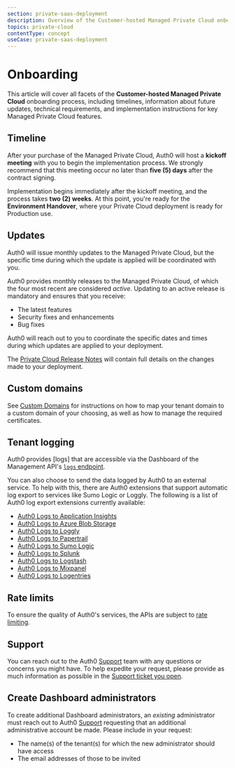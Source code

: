 ```yaml
---
section: private-saas-deployment
description: Overview of the Customer-hosted Managed Private Cloud onboarding process
topics: private-cloud
contentType: concept
useCase: private-saas-deployment
---
```

# Onboarding

This article will cover all facets of the **Customer-hosted Managed Private Cloud** onboarding process, including timelines, information about future updates, technical requirements, and implementation instructions for key Managed Private Cloud features.

## Timeline

After your purchase of the Managed Private Cloud, Auth0 will host a **kickoff meeting** with you to begin the implementation process. We strongly recommend that this meeting occur no later than **five (5) days** after the contract signing.

Implementation begins immediately after the kickoff meeting, and the process takes **two (2) weeks**. At this point, you're ready for the **Environment Handover**, where your Private Cloud deployment is ready for Production use.

## Updates

Auth0 will issue monthly updates to the Managed Private Cloud, but the specific time during which the update is applied will be coordinated with you. 

Auth0 provides monthly releases to the Managed Private Cloud, of which the four most recent are considered *active*. Updating to an active release is mandatory and ensures that you receive:

* The latest features
* Security fixes and enhancements
* Bug fixes

Auth0 will reach out to you to coordinate the specific dates and times during which updates are applied to your deployment.

The [Private Cloud Release Notes](https://auth0.com/releases/) will contain full details on the changes made to your deployment.

## Custom domains

See [Custom Domains](/custom-domains) for instructions on how to map your tenant domain to a custom domain of your choosing, as well as how to manage the required certificates.

## Tenant logging

Auth0 provides [logs] that are accessible via the Dashboard of the Management API's [`logs` endpoint](/api/v2#!/Logs/get_logs).

You can also choose to send the data logged by Auth0 to an external service. To help with this, there are Auth0 extensions that support automatic log export to services like Sumo Logic or Loggly. The following is a list of Auth0 log export extensions currently available:

* [Auth0 Logs to Application Insights](/extensions/application-insight)
* [Auth0 Logs to Azure Blob Storage](/extensions/azure-blob-storage)
* [Auth0 Logs to Loggly](/extensions/loggly)
* [Auth0 Logs to Papertrail](/extensions/papertrail)
* [Auth0 Logs to Sumo Logic](/extensions/sumologic)
* [Auth0 Logs to Splunk](/extensions/splunk)
* [Auth0 Logs to Logstash](/extensions/logstash)
* [Auth0 Logs to Mixpanel](/extensions/mixpanel)
* [Auth0 Logs to Logentries](/extensions/logentries)

## Rate limits

To ensure the quality of Auth0's services, the APIs are subject to [rate limiting](/policies/rate-limits).

## Support

You can reach out to the Auth0 [Support](${env.DOMAIN_URL_SUPPORT}) team with any questions or concerns you might have. To help expedite your request, please provide as much information as possible in the [Support ticket you open](/support/tickets).

## Create Dashboard administrators

To create additional Dashboard administrators, an *existing* administrator must reach out to Auth0 [Support](${env.DOMAIN_URL_SUPPORT}) requesting that an additional administrative account be made. Please include in your request:

* The name(s) of the tenant(s) for which the new administrator should have access
* The email addresses of those to be invited
